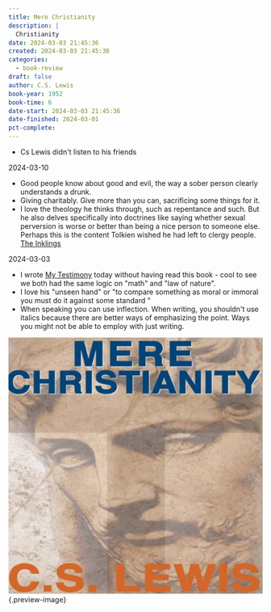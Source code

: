 ```yaml
---
title: Mere Christianity
description: |
  Christianity
date: 2024-03-03 21:45:36
created: 2024-03-03 21:45:36
categories:
  - book-review
draft: false
author: C.S. Lewis
book-year: 1952
book-time: 6
date-start: 2024-03-03 21:45:36
date-finished: 2024-03-01
pct-complete:
---
```



- Cs Lewis didn't listen to his friends


2024-03-10

- Good people know about good and evil, the way a sober person clearly understands a drunk. 
- Giving charitably. Give more than you can, sacrificing some things for it. 
- I love the theology he thinks through, such as repentance and such. But he also delves specifically into doctrines like saying whether sexual perversion is worse or better than being a nice person to someone else. Perhaps this is the content Tolkien wished he had left to clergy people. [The Inklings](the-inklings.md)


2024-03-03

- I wrote [My Testimony](../christianity/2024-03-03-my-testimony.md) today without having read this book - cool to see we both had the same logic on "math" and "law of nature". 
- I love his "unseen hand" or "to compare something as moral or immoral you must do it against some standard "
- When speaking you can use inflection. When writing, you shouldn't use italics because there are better ways of emphasizing the point. Ways you might not be able to employ with just writing. 




![Mere Christianity](../img/book-mere-christianity.jpeg){.preview-image}
